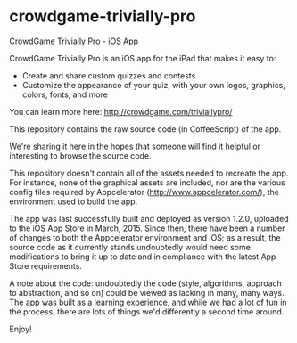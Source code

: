 # crowdgame-trivially-pro
CrowdGame Trivially Pro - iOS App

CrowdGame Trivially Pro is an iOS app for the iPad that makes it easy to:
- Create and share custom quizzes and contests
- Customize the appearance of your quiz, with your own logos, graphics, colors, fonts, and more

You can learn more here: http://crowdgame.com/triviallypro/

This repository contains the raw source code (in CoffeeScript) of the app. 

We're sharing it here in the hopes that someone will find it helpful or interesting to browse the source code.

This repository doesn't contain all of the assets needed to recreate the app. For instance, none of the graphical assets are included, nor are the various config files required by Appcelerator (http://www.appcelerator.com/), the environment used to build the app.

The app was last successfully built and deployed as version 1.2.0, uploaded to the iOS App Store in March, 2015. Since then, there have been a number of changes to both the Appcelerator environment and iOS; as a result, the source code as it currently stands undoubtedly would need some modifications to bring it up to date and in compliance with the latest App Store requirements.

A note about the code: undoubtedly the code (style, algorithms, approach to abstraction, and so on) could be viewed as lacking in many, many ways. The app was built as a learning experience, and while we had a lot of fun in the process, there are lots of things we'd differently a second time around. 

Enjoy!
